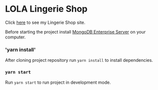 # LOLA Lingerie Shop

Click [here](https://shoplingerie.herokuapp.com/) to see my Lingerie Shop site.

Before starting the project install [MongoDB Enterprise Server](https://www.mongodb.com/try/download/community) on your computer.

### 'yarn install'
After cloning project repository run `yarn install` to install dependencies.

### `yarn start` 
Run `yarn start` to run project in development mode.